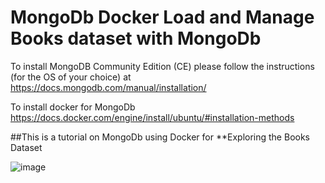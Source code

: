 # MongoDb Docker Load and Manage Books dataset with MongoDb

To install MongoDB Community Edition (CE) please follow the instructions (for the OS of
your choice) at https://docs.mongodb.com/manual/installation/

To install docker for MongoDb
https://docs.docker.com/engine/install/ubuntu/#installation-methods

##This is a tutorial on MongoDb using Docker for **Exploring the Books Dataset

![image](https://user-images.githubusercontent.com/39504405/146694864-568ac978-3414-47cd-839d-6a6c13ac7c8a.png)

